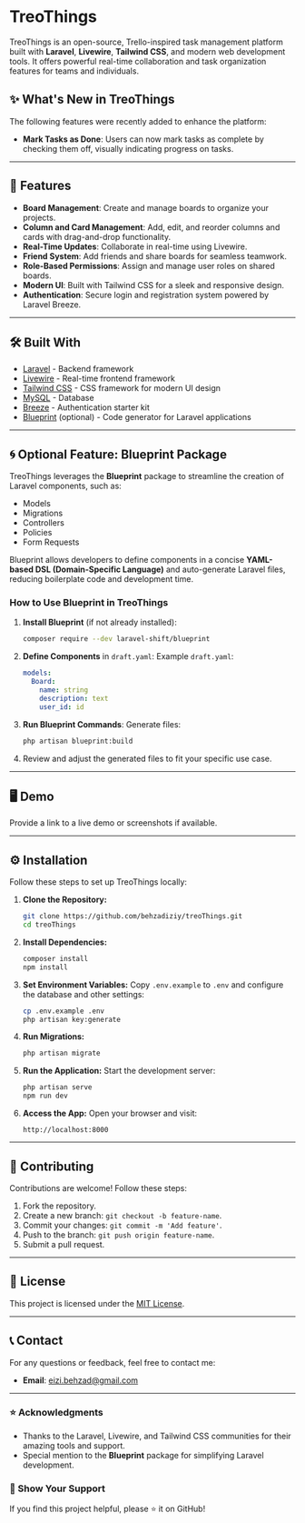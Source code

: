 # TreoThings

TreoThings is an open-source, Trello-inspired task management platform built with **Laravel**, **Livewire**, **Tailwind CSS**, and modern web development tools. It offers powerful real-time collaboration and task organization features for teams and individuals.

## ✨ What's New in TreoThings

The following features were recently added to enhance the platform:
- **Mark Tasks as Done**: Users can now mark tasks as complete by checking them off, visually indicating progress on tasks.

---

## 🚀 Features

- **Board Management**: Create and manage boards to organize your projects.
- **Column and Card Management**: Add, edit, and reorder columns and cards with drag-and-drop functionality.
- **Real-Time Updates**: Collaborate in real-time using Livewire.
- **Friend System**: Add friends and share boards for seamless teamwork.
- **Role-Based Permissions**: Assign and manage user roles on shared boards.
- **Modern UI**: Built with Tailwind CSS for a sleek and responsive design.
- **Authentication**: Secure login and registration system powered by Laravel Breeze.

---

## 🛠️ Built With

- [Laravel](https://laravel.com/) - Backend framework
- [Livewire](https://livewire.dev/) - Real-time frontend framework
- [Tailwind CSS](https://tailwindcss.com/) - CSS framework for modern UI design
- [MySQL](https://www.mysql.com/) - Database
- [Breeze](https://laravel.com/docs/11.x/starter-kits#laravel-breeze) - Authentication starter kit
- [Blueprint](https://github.com/laravel-shift/blueprint) (optional) - Code generator for Laravel applications

---

## 🌀 Optional Feature: Blueprint Package

TreoThings leverages the **Blueprint** package to streamline the creation of Laravel components, such as:

- Models
- Migrations
- Controllers
- Policies
- Form Requests

Blueprint allows developers to define components in a concise **YAML-based DSL (Domain-Specific Language)** and auto-generate Laravel files, reducing boilerplate code and development time.

### How to Use Blueprint in TreoThings

1. **Install Blueprint** (if not already installed):
   ```bash
   composer require --dev laravel-shift/blueprint
   ```

2. **Define Components** in `draft.yaml`:
   Example `draft.yaml`:
   ```yaml
   models:
     Board:
       name: string
       description: text
       user_id: id
   ```

3. **Run Blueprint Commands**:
   Generate files:
   ```bash
   php artisan blueprint:build
   ```

4. Review and adjust the generated files to fit your specific use case.

---

## 🖥️ Demo

Provide a link to a live demo or screenshots if available.

---

## ⚙️ Installation

Follow these steps to set up TreoThings locally:

1. **Clone the Repository:**
   ```bash
   git clone https://github.com/behzadiziy/treoThings.git
   cd treoThings
   ```

2. **Install Dependencies:**
   ```bash
   composer install
   npm install
   ```

3. **Set Environment Variables:**
   Copy `.env.example` to `.env` and configure the database and other settings:
   ```bash
   cp .env.example .env
   php artisan key:generate
   ```

4. **Run Migrations:**
   ```bash
   php artisan migrate
   ```

5. **Run the Application:**
   Start the development server:
   ```bash
   php artisan serve
   npm run dev
   ```

6. **Access the App:**
   Open your browser and visit:
   ```
   http://localhost:8000
   ```

---

## 🤝 Contributing

Contributions are welcome! Follow these steps:

1. Fork the repository.
2. Create a new branch: `git checkout -b feature-name`.
3. Commit your changes: `git commit -m 'Add feature'`.
4. Push to the branch: `git push origin feature-name`.
5. Submit a pull request.

---

## 📜 License

This project is licensed under the [MIT License](LICENSE).

---

## 📞 Contact
For any questions or feedback, feel free to contact me:
- **Email**: eizi.behzad@gmail.com

---




### ⭐ Acknowledgments

- Thanks to the Laravel, Livewire, and Tailwind CSS communities for their amazing tools and support.
- Special mention to the **Blueprint** package for simplifying Laravel development.

### 🌟 Show Your Support

If you find this project helpful, please ⭐ it on GitHub!
